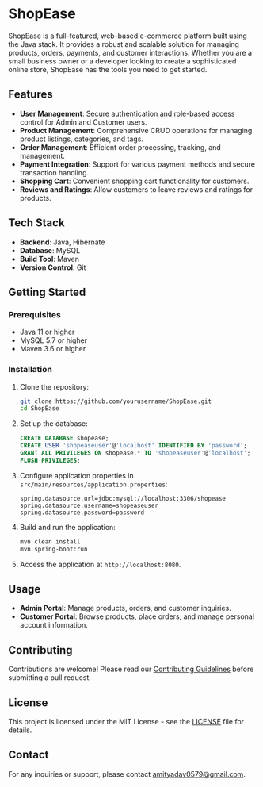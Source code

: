 # ShopEase

ShopEase is a full-featured, web-based e-commerce platform built using the Java stack. It provides a robust and scalable solution for managing products, orders, payments, and customer interactions. Whether you are a small business owner or a developer looking to create a sophisticated online store, ShopEase has the tools you need to get started.

## Features

- **User Management**: Secure authentication and role-based access control for Admin and Customer users.
- **Product Management**: Comprehensive CRUD operations for managing product listings, categories, and tags.
- **Order Management**: Efficient order processing, tracking, and management.
- **Payment Integration**: Support for various payment methods and secure transaction handling.
- **Shopping Cart**: Convenient shopping cart functionality for customers.
- **Reviews and Ratings**: Allow customers to leave reviews and ratings for products.

## Tech Stack

- **Backend**: Java, Hibernate
- **Database**: MySQL
- **Build Tool**: Maven
- **Version Control**: Git

## Getting Started

### Prerequisites

- Java 11 or higher
- MySQL 5.7 or higher
- Maven 3.6 or higher

### Installation

1. Clone the repository:
    ```bash
    git clone https://github.com/yourusername/ShopEase.git
    cd ShopEase
    ```

2. Set up the database:
    ```sql
    CREATE DATABASE shopease;
    CREATE USER 'shopeaseuser'@'localhost' IDENTIFIED BY 'password';
    GRANT ALL PRIVILEGES ON shopease.* TO 'shopeaseuser'@'localhost';
    FLUSH PRIVILEGES;
    ```

3. Configure application properties in `src/main/resources/application.properties`:
    ```properties
    spring.datasource.url=jdbc:mysql://localhost:3306/shopease
    spring.datasource.username=shopeaseuser
    spring.datasource.password=password
    ```

4. Build and run the application:
    ```bash
    mvn clean install
    mvn spring-boot:run
    ```

5. Access the application at `http://localhost:8080`.

## Usage

- **Admin Portal**: Manage products, orders, and customer inquiries.
- **Customer Portal**: Browse products, place orders, and manage personal account information.

## Contributing

Contributions are welcome! Please read our [Contributing Guidelines](CONTRIBUTING.md) before submitting a pull request.

## License

This project is licensed under the MIT License - see the [LICENSE](LICENSE) file for details.

## Contact

For any inquiries or support, please contact [amityadav0579@gmail.com](mailto:amityadav0579@gmail.com).
